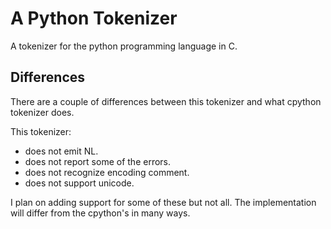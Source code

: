 # A Python Tokenizer
A tokenizer for the python programming language in C.

## Differences
There are a couple of differences between this tokenizer and what cpython
tokenizer does.

This tokenizer:

- does not emit NL.
- does not report some of the errors.
- does not recognize encoding comment.
- does not support unicode.

I plan on adding support for some of these but not all. The implementation will
differ from the cpython's in many ways.
